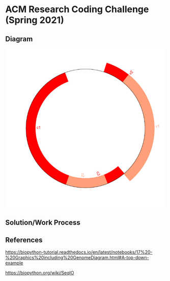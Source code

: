 # ACM Research Coding Challenge (Spring 2021)

## Diagram

![screenshot](dnaSequence.png)

## Solution/Work Process



## References

https://biopython-tutorial.readthedocs.io/en/latest/notebooks/17%20-%20Graphics%20including%20GenomeDiagram.html#A-top-down-example

https://biopython.org/wiki/SeqIO
